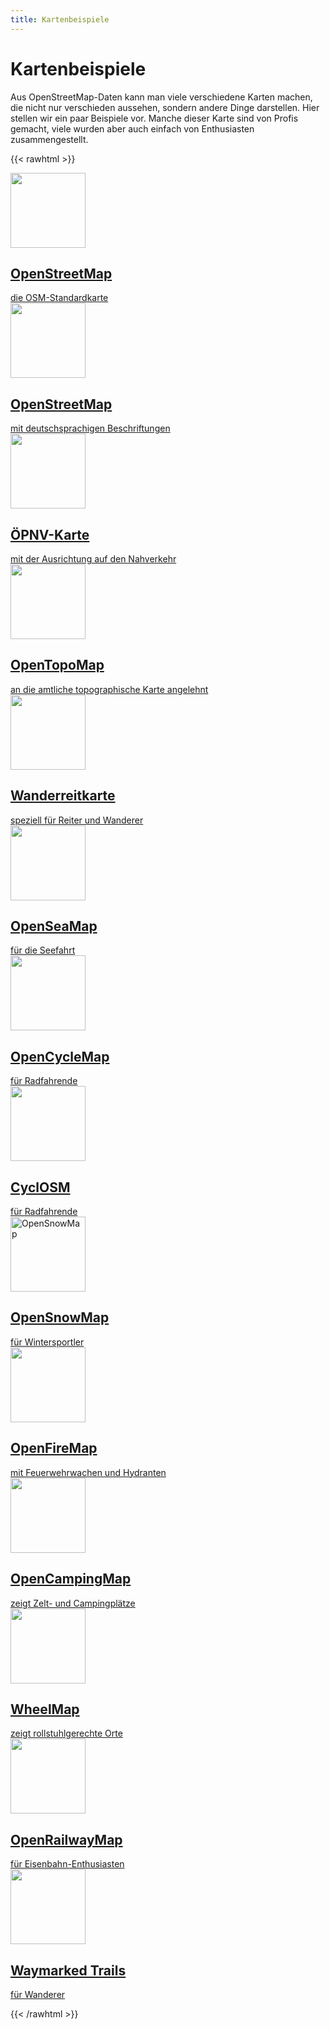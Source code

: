 ```yaml
---
title: Kartenbeispiele
---
```


# Kartenbeispiele

Aus OpenStreetMap-Daten kann man viele verschiedene Karten machen, die nicht
nur verschieden aussehen, sondern andere Dinge darstellen. Hier stellen wir
ein paar Beispiele vor. Manche dieser Karte sind von Profis gemacht, viele
wurden aber auch einfach von Enthusiasten zusammengestellt.

{{< rawhtml >}}

<div class="grid-container">
    <a class="grid-box with-link" target="_blank" href="https://www.openstreetmap.org/">
        <img src="/img/maps/osmorg.png" alt="" width="120">
        <div class="description"><h2>OpenStreetMap</h2>
        die OSM-Standardkarte</div>
    </a>
    <a class="grid-box with-link" target="_blank" href="/karte/">
        <img src="/img/maps/germanstyle.png" alt="" width="120">
        <div class="description"><h2>OpenStreetMap</h2>
        mit deutschsprachigen Beschriftungen</div>
    </a>
    <a class="grid-box with-link" target="_blank" href="https://www.öpnvkarte.de/">
        <img src="/img/maps/oepnv.png" alt="" width="120" />
        <div class="description"><h2>ÖPNV-Karte</h2>
        mit der Ausrichtung auf den Nahverkehr</div>
    </a>
    <a class="grid-box with-link" target="_blank" href="https://opentopomap.org/">
        <img src="/img/maps/opentopomap.png" alt="" width="120" />
        <div class="description"><h2>OpenTopoMap</h2>
        an die amtliche topographische Karte angelehnt</div>
    </a>
    <a class="grid-box with-link" target="_blank" href="https://www.wanderreitkarte.de/">
        <img src="/img/maps/reitwander.png" alt="" width="120" />
        <div class="description"><h2>Wanderreitkarte</h2>
        speziell für Reiter und Wanderer</div>
    </a>
    <a class="grid-box with-link" target="_blank" href="https://www.openseamap.org/">
        <img src="/img/maps/sea.png" alt="" width="120" />
        <div class="description"><h2>OpenSeaMap</h2>
        für die Seefahrt</div>
    </a>
    <a class="grid-box with-link" target="_blank" href="https://www.opencyclemap.org/">
        <img src="/img/maps/opencyclemap.png" alt="" width="120" />
        <div class="description"><h2>OpenCycleMap</h2>
        für Radfahrende</div>
    </a>
    <a class="grid-box with-link" target="_blank" href="https://www.cyclosm.org/">
        <img src="/img/maps/cyclosm.png" alt="" width="120" />
        <div class="description"><h2>CyclOSM</h2>
        für Radfahrende</div>
    </a>
    <a class="grid-box with-link" target="_blank" href="https://www.opensnowmap.org/">
        <img src="/img/maps/opensnowmap.png" alt="OpenSnowMap" width="120" />
        <div class="description"><h2>OpenSnowMap</h2>
        für Wintersportler</div>
    </a>
    <a class="grid-box with-link" target="_blank" href="https://openfiremap.de/">
        <img src="/img/maps/openfiremap.png" alt="" width="120" />
        <div class="description"><h2>OpenFireMap</h2>
        mit Feuerwehrwachen und Hydranten</div>
    </a>
    <a class="grid-box with-link" target="_blank" href="https://opencampingmap.org/de/">
        <img src="/img/maps/opencampingmap.png" alt="" width="120" />
        <div class="description"><h2>OpenCampingMap</h2>
        zeigt Zelt- und Campingplätze</div>
    </a>
    <a class="grid-box with-link" target="_blank" href="https://wheelmap.org/">
        <img src="/img/maps/wheelmap.png" alt="" width="120" />
        <div class="description"><h2>WheelMap</h2>
        zeigt rollstuhlgerechte Orte</div>
    </a>
    <a class="grid-box with-link" target="_blank" href="https://openrailwaymap.org/">
        <img src="/img/maps/openrailwaymap.png" alt="" width="120"/>
        <div class="description"><h2>OpenRailwayMap</h2>
        für Eisenbahn-Enthusiasten</div>
    </a>
    <a class="grid-box with-link" target="_blank" href="https://hiking.waymarkedtrails.org/">
        <img src="/img/maps/waymarkedtrails.png" alt="" width="120"/>
        <div class="description"><h2>Waymarked Trails</h2>
        für Wanderer</div>
    </a>
</div>

{{< /rawhtml >}}

